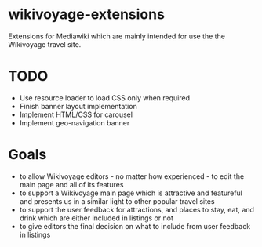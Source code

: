 wikivoyage-extensions
=====================

Extensions for Mediawiki which are mainly intended for use the the
Wikivoyage travel site.

TODO
=====================

* Use resource loader to load CSS only when required
* Finish banner layout implementation
* Implement HTML/CSS for carousel
* Implement geo-navigation banner


Goals
=====================

* to allow Wikivoyage editors - no matter how experienced - to edit the
  main page and all of its features
* to support a Wikivoyage main page which is attractive and featureful and
  presents us in a similar light to other popular travel sites
* to support the user feedback for attractions, and places to stay, eat,
  and drink which are either included in listings or not
* to give editors the final decision on what to include from user feedback
  in listings


